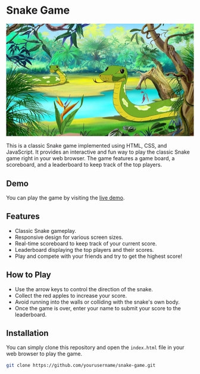 # Snake Game

![Snake Game](snake.png)

This is a classic Snake game implemented using HTML, CSS, and JavaScript. It provides an interactive and fun way to play the classic Snake game right in your web browser. The game features a game board, a scoreboard, and a leaderboard to keep track of the top players.

## Demo

You can play the game by visiting the [live demo](https://your-demolink.com).

## Features

- Classic Snake gameplay.
- Responsive design for various screen sizes.
- Real-time scoreboard to keep track of your current score.
- Leaderboard displaying the top players and their scores.
- Play and compete with your friends and try to get the highest score!

## How to Play

- Use the arrow keys to control the direction of the snake.
- Collect the red apples to increase your score.
- Avoid running into the walls or colliding with the snake's own body.
- Once the game is over, enter your name to submit your score to the leaderboard.

## Installation

You can simply clone this repository and open the `index.html` file in your web browser to play the game.

```bash
git clone https://github.com/yourusername/snake-game.git
